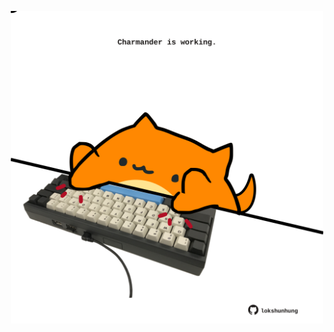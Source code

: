 <!-- built at 25/09/2024, 08:00:39 UTC -->
<p align="center">
  <img width="500" height="500" src="./ReadmeImage.svg">
</p>
